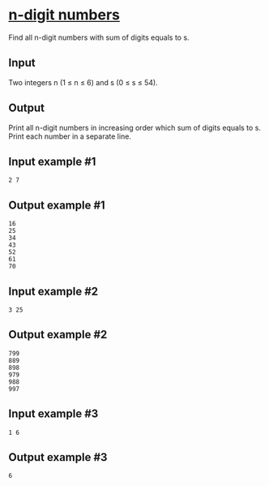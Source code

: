# [n-digit numbers](https://www.e-olymp.com/en/contests/9646/problems/84663)
Find all n-digit numbers with sum of digits equals to s.

## Input
Two integers n (1 ≤ n ≤ 6) and s (0 ≤ s ≤ 54).

## Output
Print all n-digit numbers in increasing order which sum of digits equals to s. Print each number in a separate line.

## Input example #1
```
2 7
```

## Output example #1
```
16
25
34
43
52
61
70
```

## Input example #2
```
3 25
```

## Output example #2
```
799
889
898
979
988
997
```

## Input example #3
```
1 6
```

## Output example #3
```
6
```
